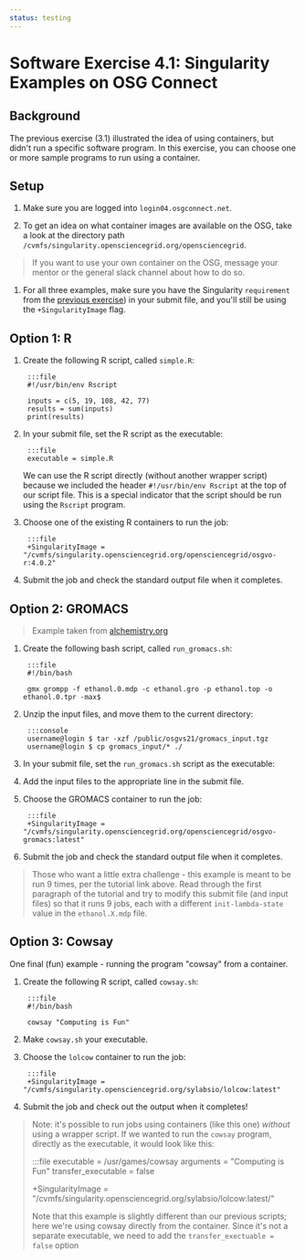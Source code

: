 ```yaml
---
status: testing
---
```


<style type="text/css"> pre em { font-style: normal; background-color: yellow; } pre strong { font-style: normal; font-weight: bold; color: \#008; } </style>

Software Exercise 4.1: Singularity Examples on OSG Connect
============================================================

Background
----------

The previous exercise (3.1) illustrated the idea of using containers, but 
didn't run a specific software program. In this exercise, you can choose one 
or more sample programs to run using a container. 

Setup
-----

1. Make sure you are logged into `login04.osgconnect.net`. 

1. To get an idea on what container images are available on the OSG, 
take a look at the directory path `/cvmfs/singularity.opensciencegrid.org/opensciencegrid`.  

> If you want to use your own container on the OSG, message your mentor or the 
> general slack channel about how to do so. 

1. For all three examples, make sure you have the Singularity `requirement` from the 
[previous exercise](../part3-ex1-singularity)) in your submit file, and you'll 
still be using the `+SingularityImage` flag. 

Option 1: R
---------------------

1. Create the following R script, called `simple.R`:

		:::file
		#!/usr/bin/env Rscript
		
		inputs = c(5, 19, 108, 42, 77)
		results = sum(inputs)
		print(results)

1. In your submit file, set the R script as the executable: 

		:::file
		executable = simple.R

	We can use the R script directly (without another wrapper script) because 
	we included the header `#!/usr/bin/env Rscript` at the top of our script 
	file. This is a special indicator that the script should be run using 
	the `Rscript` program. 

1. Choose one of the existing R containers to run the job: 

		:::file
		+SingularityImage = "/cvmfs/singularity.opensciencegrid.org/opensciencegrid/osgvo-r:4.0.2"

1. Submit the job and check the standard output file when it completes. 


Option 2: GROMACS
---------------------

> Example taken from [alchemistry.org](http://www.alchemistry.org/wiki/GROMACS_4.6_example:_Direct_ethanol_solvation_free_energy)

1. Create the following bash script, called `run_gromacs.sh`:

		:::file
		#!/bin/bash
		
		gmx grompp -f ethanol.0.mdp -c ethanol.gro -p ethanol.top -o ethanol.0.tpr -max$
		
1. Unzip the input files, and move them to the current directory: 

		:::console
		username@login $ tar -xzf /public/osgvs21/gromacs_input.tgz
		username@login $ cp gromacs_input/* ./

1. In your submit file, set the `run_gromacs.sh` script as the executable: 

1. Add the input files to the appropriate line in the submit file. 

1. Choose the GROMACS container to run the job: 

		:::file
		+SingularityImage = "/cvmfs/singularity.opensciencegrid.org/opensciencegrid/osgvo-gromacs:latest"

1. Submit the job and check the standard output file when it completes. 

> Those who want a little extra challenge - this example is meant to be run 9 times, 
> per the tutorial link above. Read through the first paragraph of the tutorial and 
> try to modify this submit file (and input files) so that it runs 9 jobs, each 
> with a different `init-lambda-state` value in the `ethanol.X.mdp` file. 

Option 3: Cowsay
---------------------

One final (fun) example - running the program "cowsay" from a container. 

1. Create the following R script, called `cowsay.sh`:

		:::file
		#!/bin/bash
		
		cowsay "Computing is Fun"

1. Make `cowsay.sh` your executable. 

1. Choose the `lolcow` container to run the job: 

		:::file
		+SingularityImage = "/cvmfs/singularity.opensciencegrid.org/sylabsio/lolcow:latest"

1. Submit the job and check out the output when it completes! 

> Note: it's possible to run jobs using containers (like this one) *without* using 
> a wrapper script. If we wanted to run the `cowsay` program, directly as the executable, 
> it would look like this: 
> 
> 	:::file
> 	executable = /usr/games/cowsay
>	arguments = "Computing is Fun"
>	transfer_executable = false
>		
>	+SingularityImage = "/cvmfs/singularity.opensciencegrid.org/sylabsio/lolcow:latest/"
>
> Note that this example is slightly different than our previous scripts; here 
> we're using cowsay directly from the container. Since it's not a separate executable, 
> we need to add the `transfer_exectuable = false` option 